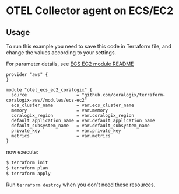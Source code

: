 # OTEL Collector agent on ECS/EC2

## Usage

To run this example you need to save this code in Terraform file, and change the values according to your settings.

For parameter details, see [ECS EC2 module README](../../modules/ecs-ec2/README.md)

```hcl
provider "aws" {
}

module "otel_ecs_ec2_coralogix" {
  source                   = "github.com/coralogix/terraform-coralogix-aws//modules/ecs-ec2"
  ecs_cluster_name         = var.ecs_cluster_name
  memory                   = var.memory
  coralogix_region         = var.coralogix_region
  default_application_name = var.default_application_name
  default_subsystem_name   = var.default_subsystem_name
  private_key              = var.private_key
  metrics                  = var.metrics
}
```

now execute:
```bash
$ terraform init
$ terraform plan
$ terraform apply
```

Run `terraform destroy` when you don't need these resources.
